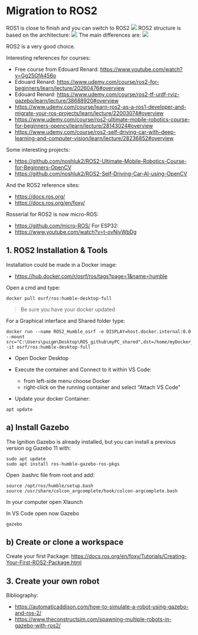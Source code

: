 # **Migration to ROS2**

ROS1 is close to finish and you can switch to ROS2
![](./Images/07_Ros2_migration/1_ROS2_time.png)
ROS2 structure is based on the architecture:
![](./Images/07_Ros2_migration/2_ROS1_ROS2.png)
The main differences are:
![](./Images/07_Ros2_migration/3_ROS2_dif.png)

ROS2 is a very good choice.

Interesting references for courses:
- Free course from Edouard Renard: https://www.youtube.com/watch?v=Gg25GfA456o
- Edouard Renard: https://www.udemy.com/course/ros2-for-beginners/learn/lecture/20260476#overview
- Edouard Renard: https://www.udemy.com/course/ros2-tf-urdf-rviz-gazebo/learn/lecture/38688920#overview
- https://www.udemy.com/course/learn-ros2-as-a-ros1-developer-and-migrate-your-ros-projects/learn/lecture/22003074#overview
- https://www.udemy.com/course/ros2-ultimate-mobile-robotics-course-for-beginners-opencv/learn/lecture/28143024#overview
- https://www.udemy.com/course/ros2-self-driving-car-with-deep-learning-and-computer-vision/learn/lecture/28236852#overview

Some interesting projects:
- https://github.com/noshluk2/ROS2-Ultimate-Mobile-Robotics-Course-for-Beginners-OpenCV
- https://github.com/noshluk2/ROS2-Self-Driving-Car-AI-using-OpenCV

And the ROS2 reference sites:
- https://docs.ros.org/
- https://docs.ros.org/en/foxy/

Rosserial for ROS2 is now micro-ROS:
- https://github.com/micro-ROS/
For ESP32:
- https://www.youtube.com/watch?v=t-ovNiyWbDg


## 1. **ROS2 Installation & Tools**
Installation could be made in a Docker image:
- https://hub.docker.com/r/osrf/ros/tags?page=1&name=humble

Open a cmd and type:
```shell
docker pull osrf/ros:humble-desktop-full
```
> Be sure you have your docker updated

For a Graphical interface and Shared folder type:
```shell
docker run --name ROS2_Humble_osrf -e DISPLAY=host.docker.internal:0.0 --mount src="C:\Users\puigm\Desktop\ROS_github\myPC_shared",dst=/home/myDocker_shared,type=bind -it osrf/ros:humble-desktop-full
```
- Open Docker Desktop

- Execute the container and Connect to it within VS Code:
    - from left-side menu choose Docker
    - right-click on the running container and select "Attach VS Code"
- Update your docker Container:
```shell
apt update
```

## **a) Install Gazebo**

The Ignition Gazebo is already installed, but you can install a previous version og Gazebo 11 with:
```shell
sudo apt update
sudo apt install ros-humble-gazebo-ros-pkgs
```
Open .bashrc file from root and add:
```shell
source /opt/ros/humble/setup.bash
source /usr/share/colcon_argcomplete/hook/colcon-argcomplete.bash
```
In your computer open Xlaunch

In VS Code open now Gazebo
```shell
gazebo
```

## b) **Create or clone a workspace**


Create your first Package: https://docs.ros.org/en/foxy/Tutorials/Creating-Your-First-ROS2-Package.html

## **3. Create your own robot**

Bibliography:
- https://automaticaddison.com/how-to-simulate-a-robot-using-gazebo-and-ros-2/
- https://www.theconstructsim.com/spawning-multiple-robots-in-gazebo-with-ros2/
